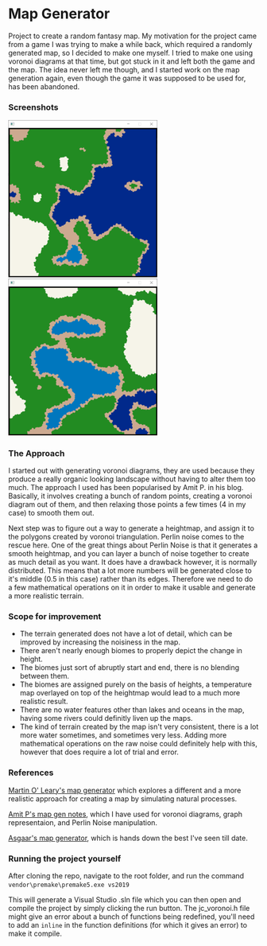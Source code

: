 # Map Generator
Project to create a random fantasy map. My motivation for the project came from a game I was trying to make a while back, which required a randomly generated map, so I decided to make one myself. I tried to make one using voronoi diagrams at that time, but got stuck in it and left both the game and the map. The idea never left me though, and I started work on the map generation again, even though the game it was supposed to be used for, has been abandoned.
### Screenshots
<img src="https://github.com/notSanil/Map-Generation/blob/master/images/map1.png?raw=true" width="300"><img src="https://github.com/notSanil/Map-Generation/blob/master/images/map2.png?raw=true" width="300">

### The Approach
I started out with generating voronoi diagrams, they are used because they produce a really organic looking landscape without having to alter them too much. The approach I used has been popularised by Amit P. in his blog. Basically, it involves creating a bunch of random points, creating a voronoi diagram out of them, and then relaxing those points a few times (4 in my case) to smooth them out.

Next step was to figure out a way to generate a heightmap, and assign it to the polygons created by voronoi triangulation. Perlin noise comes to the rescue here. One of the great things about Perlin Noise is that it generates a smooth heightmap, and you can layer a bunch of noise together to create as much detail as you want. It does have a drawback however, it is normally distributed. This means that a lot more numbers will be generated close to it's middle (0.5 in this case) rather than its edges. Therefore we need to do a few mathematical operations on it in order to make it usable and generate a more realistic terrain. 

### Scope for improvement
* The terrain generated does not have a lot of detail, which can be improved by increasing the noisiness in the map.
* There aren't nearly enough biomes to properly depict the change in height.
* The biomes just sort of abruptly start and end, there is no blending between them.
* The biomes are assigned purely on the basis of heights, a temperature map overlayed on top of the heightmap would lead to a much more realistic result.
* There are no water features other than lakes and oceans in the map, having some rivers could definitly liven up the maps.
* The kind of terrain created by the map isn't very consistent, there is a lot more water sometimes, and sometimes very less. Adding more mathematical operations on the raw noise could definitely help with this, however that does require a lot of trial and error.

### References
[Martin O' Leary's map generator](http://mewo2.com/notes/terrain/) which explores a different and a more realistic approach for creating a map by simulating natural processes.

[Amit P's map gen notes](http://www-cs-students.stanford.edu/~amitp/game-programming/polygon-map-generation/), which I have used for voronoi diagrams, graph representaion, and Perlin Noise manipulation.

[Asgaar's map generator](https://azgaar.github.io/Fantasy-Map-Generator/), which is hands down the best I've seen till date.

### Running the project yourself
After cloning the repo, navigate to the root folder, and run the command `vendor\premake\premake5.exe vs2019`

This will generate a Visual Studio .sln file which you can then open and compile the project by simply clicking the run button. The jc_voronoi.h file might give an error about a bunch of functions being redefined, you'll need to add an `inline` in the function definitions (for which it gives an error) to make it compile.

